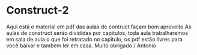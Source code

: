 # Construct-2
Aqui está o material em pdf das aulas de contruct façam bom aproveito
As aulas de construct serão divididas por capitulos, toda aula trabalharemos em sala de aula o que foi retratado no capitulo, os pdf estão livres para você baixar e tambem ler em casa.
Muito obrigado / Antonio
